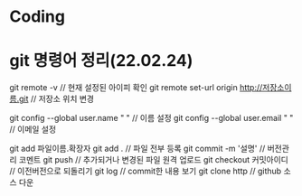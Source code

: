 # Coding

# git 명령어 정리(22.02.24)
git remote -v // 현재 설정된 아이피 확인
git remote set-url origin http://저장소이름.git // 저장소 위치 변경

git config --global user.name " " // 이름 설정
git config --global user.email " " // 이메일 설정

git add 파일이름.확장자
git add . // 파일 전부 등록
git commit -m '설명' // 버전관리 코멘트
git push // 추가되거나 변경된 파일 원격 업로드
git checkout 커밋아이디 // 이전버전으로 되돌리기
git log // commit한 내용 보기
git clone http // github 소스 다운

